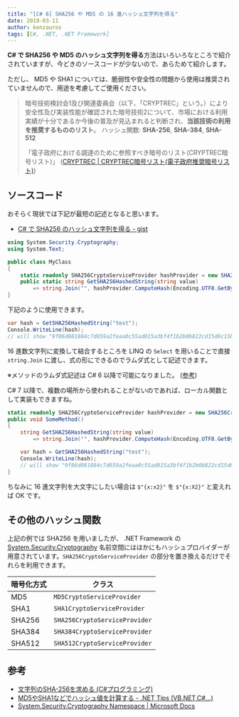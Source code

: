```yaml
---
title: "[C# 6] SHA256 や MD5 の 16 進ハッシュ文字列を得る"
date: 2019-03-11
author: kenzauros
tags: [C#, .NET, .NET Framework]
---
```


**C# で SHA256 や MD5 のハッシュ文字列を得る**方法はいろいろなところで紹介されていますが、今どきのソースコードが少ないので、あらためて紹介します。

ただし、 MD5 や SHA1 については、脆弱性や安全性の問題から使用は推奨されていませんので、用途を考慮してご使用ください。

> 暗号技術検討会1及び関連委員会（以下、「CRYPTREC」という。）により安全性及び実装性能が確認された暗号技術2について、市場における利用実績が十分であるか今後の普及が見込まれると判断され、**当該技術の利用を推奨するもののリスト**。
> ハッシュ関数: **SHA-256**, **SHA-384**, **SHA-512**
>
> 「電子政府における調達のために参照すべき暗号のリスト(CRYPTREC暗号リスト)」 ([CRYPTREC | CRYPTREC暗号リスト(電子政府推奨暗号リスト)](https://www.cryptrec.go.jp/list.html))

## ソースコード

おそらく現状では下記が最短の記述となると思います。

- [C# で SHA256 のハッシュ文字列を得る - gist](https://gist.github.com/kenzauros/09377008ff036a730d0c7de7e6ecdb89)

```cs:title=GetSHA256HashedString.cs
using System.Security.Cryptography;
using System.Text;

public class MyClass
{
    static readonly SHA256CryptoServiceProvider hashProvider = new SHA256CryptoServiceProvider();
    public static string GetSHA256HashedString(string value)
        => string.Join("", hashProvider.ComputeHash(Encoding.UTF8.GetBytes(value)).Select(x => $"{x:x2}"));
}
```

下記のように使用できます。

```cs
var hash = GetSHA256HashedString("test");
Console.WriteLine(hash);
// will show "9f86d081884c7d659a2feaa0c55ad015a3bf4f1b2b0b822cd15d6c15b0f00a08"
```

16 進数文字列に変換して結合するところを LINQ の `Select` を用いることで直接 `string.Join` に渡し、式の形にできるのでラムダ式として記述できます。

※メソッドのラムダ式記述は C# 6 以降で可能になりました。 ([参考](https://www.atmarkit.co.jp/ait/articles/1606/01/news051.html))

C# 7 以降で、複数の場所から使われることがないのであれば、ローカル関数として実装もできますね。

```cs
static readonly SHA256CryptoServiceProvider hashProvider = new SHA256CryptoServiceProvider();
public void SomeMethod()
{
    string GetSHA256HashedString(string value)
        => string.Join("", hashProvider.ComputeHash(Encoding.UTF8.GetBytes(value)).Select(x => $"{x:x2}"));

    var hash = GetSHA256HashedString("test");
    Console.WriteLine(hash);
    // will show "9f86d081884c7d659a2feaa0c55ad015a3bf4f1b2b0b822cd15d6c15b0f00a08"
}
```

ちなみに 16 進文字列を大文字にしたい場合は `$"{x:x2}"` を `$"{x:X2}"` と変えれば OK です。

## その他のハッシュ関数

上記の例では SHA256 を用いましたが、 .NET Framework の [System.Security.Cryptography](https://docs.microsoft.com/ja-jp/dotnet/api/system.security.cryptography?view=netframework-4.7.2) 名前空間にはほかにもハッシュプロバイダーが用意されています。`SHA256CryptoServiceProvider` の部分を置き換えるだけでそれらを利用できます。


暗号化方式 | クラス
--- | ---
MD5 | `MD5CryptoServiceProvider`
SHA1 | `SHA1CryptoServiceProvider`
SHA256 | `SHA256CryptoServiceProvider`
SHA384 | `SHA384CryptoServiceProvider`
SHA512 | `SHA512CryptoServiceProvider`

## 参考

- [文字列のSHA-256を求める (C#プログラミング)](https://www.ipentec.com/document/csharp-get-sha256-string)
- [MD5やSHA1などでハッシュ値を計算する - .NET Tips (VB.NET,C#...)](https://dobon.net/vb/dotnet/string/md5.html)
- [System.Security.Cryptography Namespace | Microsoft Docs](https://docs.microsoft.com/ja-jp/dotnet/api/system.security.cryptography?view=netframework-4.7.2)
